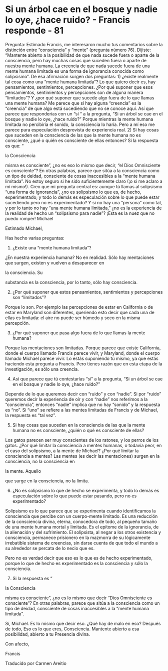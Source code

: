 # Si un árbol cae en el bosque y nadie lo oye, ¿hace ruido? - Francis responde - 81

Pregunta: Estimado Francis, me interesaron mucho tus comentarios sobre la distinción entre “consciencia” y “mente” (pregunta número 76). Dijiste: “Mantente abierto a la posibilidad de que nada sucede fuera o aparte de la consciencia, pero hay muchas cosas que suceden fuera o aparte de nuestra mente humana. La creencia de que nada sucede fuera de una mente humana limitada es una forma de ignorancia conocida como solipsismo”. De esa afirmación surgen dos preguntas: 1) ¿existe realmente tal cosa como una “mente humana limitada”? Lo que quiero decir es, hay pensamientos, sentimientos, percepciones. ¿Por qué suponer que esos pensamientos, sentimientos y percepciones son de alguna manera “limitados”? Y ¿por qué suponer que sucede algo fuera de lo que llamas una mente humana? Me parece que si hay alguna “creencia” es la “creencia” de que algo está sucediendo que no se conoce aquí. Así que parece que responderías con un “sí “ a la pregunta, “Si un árbol se cae en el bosque y nadie lo oye, ¿hace ruido?” Porque mientras la mente humana limitada no percibiría el sonido, la consciencia lo haría. Pero a mí eso me parece pura especulación desprovista de experiencia real. 2) Si hay cosas que suceden en la consciencia de las que la mente humana no es consciente, ¿qué o quién es consciente de ellas entonces? Si la respuesta es que: “ 

la Consciencia

misma es consciente”, ¿no es eso lo mismo que decir, “el Dios Omnisciente es consciente”? En otras palabras, parece que sitúa a la consciencia como un tipo de deidad, consciente de cosas inaccesibles a la “mente humana limitada”. No estoy seguro si he sido suficientemente claro (¡o si me aclaro a mí mismo!). Creo que mi pregunta central es: aunque tú llamas al solipsismo “una forma de ignorancia”, ¿no es solipsismo lo que es, de hecho, experimentado; y todo lo demás es especulación sobre lo que puede estar sucediendo pero no es experimentado? Y si no hay una “persona” como tal, y por lo tanto no hay “una mente humana limitada,” ¿no es la experiencia de la realidad de hecho un “solipsismo para nadie”? ¡Esta es la nuez que no puedo romper! Michael

Estimado Michael,

Has hecho varias preguntas:

1. ¿Existe una “mente humana limitada”?

¿En nuestra experiencia humana? No en realidad. Sólo hay mentaciones que surgen, existen y vuelven a desaparecer en 

la consciencia. Su

substancia es la consciencia, por lo tanto, sólo hay consciencia.

2. ¿Por qué suponer que estos pensamientos, sentimientos y percepciones son “limitados”?

Porque lo son. Por ejemplo las percepciones de estar en California o de estar en Maryland son diferentes, queriendo esto decir que cada una de ellas es limitada: el aire no puede ser húmedo y seco en la misma percepción.

3. ¿Por qué suponer que pasa algo fuera de lo que llamas la mente humana?

Porque las mentaciones son limitadas. Porque parece que existe California, donde el cuerpo llamado Francis parece vivir, y Maryland, donde el cuerpo llamado Michael parece vivir. Lo estás suponiendo tú mismo, ya que estás haciendo esta pregunta a Francis. Pero tienes razón que en esta etapa de la investigación, es sólo una creencia.

4. Así que parece que tú contestarías “sí” a la pregunta, “Si un árbol se cae en el bosque y nadie lo oye, ¿hace ruido?”

Depende de lo que queremos decir con “ruido” y con “nadie”. Si por “ruido” queremos decir la experiencia de oír y con “nadie” nos referimos a la “consciencia”, entonces “nadie” implica que no hay “sonido” y la respuesta es “no”. Si “uno” se refiere a las mentes limitadas de Francis y de Michael, la respuesta es “tal vez”.

5. Si hay cosas que suceden en la consciencia de las que la mente humana no es consciente, ¿quién o qué es consciente de ellas?

Los gatos parecen ser muy conscientes de los ratones, y los perros de los gatos. ¿Por qué limitar la consciencia a mentes humanas, o todavía peor, en el caso del solipsismo, a la mente de Michael? ¿Por qué limitar la consciencia a mentes? Las mentes (es decir las mentaciones) surgen en la consciencia, no la consciencia en 

la mente. Aquello

que surge en la consciencia, no la limita.

6. ¿No es solipsismo lo que de hecho se experimenta, y todo lo demás es especulación sobre lo que puede estar pasando, pero no es experimentado?

Solipsismo es lo que parece que se experimenta cuando identificamos la consciencia que percibe con un cuerpo-mente limitado. Es una reducción de la consciencia divina, eterna, conocedora de todo, al pequeño tamaño de una mente humana mortal y limitada. Es el epítome de la ignorancia, de la alienación y del sufrimiento. El solipsista, al negar a los otros existencia y consciencia, permanece prisionero en la mazmorra de su lógicamente irrebatible sistema de creencias, sin darse cuenta de que todo el mundo a su alrededor se percata de lo necio que es.

Pero no es verdad decir que eso es lo que es de hecho experimentado, porque lo que de hecho es experimentado es la consciencia y sólo la consciencia.

7. Si la respuesta es “

la Consciencia

misma es consciente”, ¿no es lo mismo que decir “Dios Omnisciente es consciente”? En otras palabras, parece que sitúa a la consciencia como un tipo de deidad, consciente de cosas inaccesibles a la “mente humana limitada”.

Sí, Michael. Es lo mismo que decir eso. ¿Qué hay de malo en eso? Después de todo, Eso es lo que eres, Consciencia. Mantente abierto a esa posibilidad, abierto a tu Presencia divina.

Con afecto, 

Francis

Traducido por Carmen Areitio

